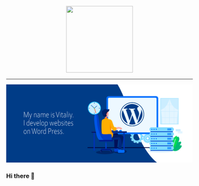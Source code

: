 <p align="center">
    <img width="180" height="180"  src="https://i.ibb.co/MgLwYwP/Wordpress-logo-8-1.png">
</p>

<hr>

<img src="https://raw.githubusercontent.com/VitaliyNosov/VitaliyNosov/main/image/Vitaliy%20Nosov%20Baner.png" />
 
### Hi there 👋

<!--
**VitaliyNosov/VitaliyNosov** is a ✨ _special_ ✨ repository because its `README.md` (this file) appears on your GitHub profile.

Here are some ideas to get you started:

- 🔭 I’m currently working on ...
- 🌱 I’m currently learning ...
- 👯 I’m looking to collaborate on ...
- 🤔 I’m looking for help with ...
- 💬 Ask me about ...
- 📫 How to reach me: ...
- 😄 Pronouns: ...
- ⚡ Fun fact: ...
-->
